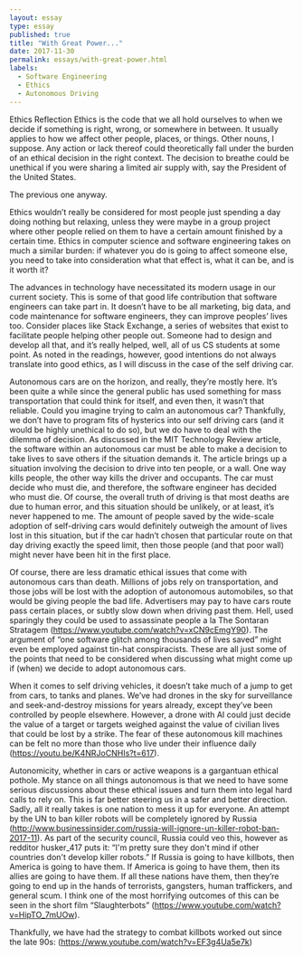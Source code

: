 ```yaml
---
layout: essay
type: essay
published: true
title: "With Great Power..."
date: 2017-11-30
permalink: essays/with-great-power.html
labels:
  - Software Engineering
  - Ethics
  - Autonomous Driving
---
```


Ethics Reflection
Ethics is the code that we all hold ourselves to when we decide if something is right, wrong, or somewhere in between. It usually applies to how we affect other people, places, or things. Other nouns, I suppose. Any action or lack thereof could theoretically fall under the burden of an ethical decision in the right context. The decision to breathe could be unethical if you were sharing a limited air supply with, say the President of the United States. 

The previous one anyway.

Ethics wouldn’t really be considered for most people just spending a day doing nothing but relaxing, unless they were maybe in a group project where other people relied on them to have a certain amount finished by a certain time. Ethics in computer science and software engineering takes on much a similar burden: if whatever you do is going to affect someone else, you need to take into consideration what that effect is, what it can be, and is it worth it?

The advances in technology have necessitated its modern usage in our current society. This is some of that good life contribution that software engineers can take part in. It doesn’t have to be all marketing, big data, and code maintenance for software engineers, they can improve peoples’ lives too. Consider places like Stack Exchange, a series of websites that exist to facilitate people helping other people out. Someone had to design and develop all that, and it’s really helped, well, all of us CS students at some point. As noted in the readings, however, good intentions do not always translate into good ethics, as I will discuss in the case of the self driving car.

Autonomous cars are on the horizon, and really, they’re mostly here. It’s been quite a while since the general public has used something for mass transportation that could think for itself, and even then, it wasn’t that reliable. Could you imagine trying to calm an autonomous car? Thankfully, we don’t have to program fits of hysterics into our self driving cars (and it would be highly unethical to do so), but we do have to deal with the dilemma of decision. As discussed in the MIT Technology Review article, the software within an autonomous car must be able to make a decision to take lives to save others if the situation demands it. The article brings up a situation involving the decision to drive into ten people, or a wall. One way kills people, the other way kills the driver and occupants. The car must decide who must die, and therefore, the software engineer has decided who must die. Of course, the overall truth of driving is that most deaths are due to human error, and this situation should be unlikely, or at least, it’s never happened to me. The amount of people saved by the wide-scale adoption of self-driving cars would definitely outweigh the amount of lives lost in this situation, but if the car hadn’t chosen that particular route on that day driving exactly the speed limit, then those people (and that poor wall) might never have been hit in the first place.

Of course, there are less dramatic ethical issues that come with autonomous cars than death. Millions of jobs rely on transportation, and those jobs will be lost with the adoption of autonomous automobiles, so that would be giving people the bad life. Advertisers may pay to have cars route pass certain places, or subtly slow down when driving past them. Hell, used sparingly they could be used to assassinate people a la The Sontaran Stratagem (https://www.youtube.com/watch?v=xCN9cEmgY90). The argument of “one software glitch among thousands of lives saved” might even be employed against tin-hat conspiracists. These are all just some of the points that need to be considered when discussing what might come up if (when) we decide to adopt autonomous cars. 

When it comes to self driving vehicles, it doesn’t take much of a jump to get from cars, to tanks and planes. We’ve had drones in the sky for surveillance and seek-and-destroy missions for years already, except they’ve been controlled by people elsewhere. However, a drone with AI could just decide the value of a target or targets weighed against the value of civilian lives that could be lost by a strike. The fear of these autonomous kill machines can be felt no more than those who live under their influence daily (https://youtu.be/K4NRJoCNHIs?t=617). 

Autonomicity, whether in cars or active weapons is a gargantuan ethical pothole. My stance on all things autonomous is that we need to have some serious discussions about these ethical issues and turn them into legal hard calls to rely on. This is far better steering us in  a safer and better direction. Sadly, all it really takes is one nation to mess it up for everyone. An attempt by the UN to ban killer robots will be completely ignored by Russia (http://www.businessinsider.com/russia-will-ignore-un-killer-robot-ban-2017-11). As part of the security council, Russia could veo this, however as redditor husker_417 puts it: “I'm pretty sure they don't mind if other countries don't develop killer robots.” If Russia is going to have killbots, then America is going to have them. If America is going to have them, then its allies are going to have them. If all these nations have them, then they’re going to end up in the hands of terrorists, gangsters, human traffickers, and general scum. I think one of the most horrifying outcomes of this can be seen in the short film “Slaughterbots” (https://www.youtube.com/watch?v=HipTO_7mUOw).

Thankfully, we have had the strategy to combat killbots worked out since the late 90s:
(https://www.youtube.com/watch?v=EF3g4Ua5e7k)

